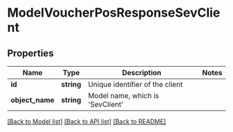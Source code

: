 # ModelVoucherPosResponseSevClient

## Properties
Name | Type | Description | Notes
------------ | ------------- | ------------- | -------------
**id** | **string** | Unique identifier of the client | 
**object_name** | **string** | Model name, which is &#x27;SevClient&#x27; | 

[[Back to Model list]](../../README.md#documentation-for-models) [[Back to API list]](../../README.md#documentation-for-api-endpoints) [[Back to README]](../../README.md)

